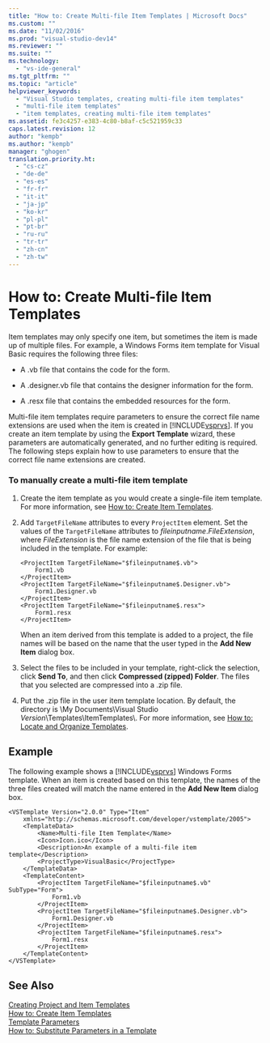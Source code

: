 ```yaml
---
title: "How to: Create Multi-file Item Templates | Microsoft Docs"
ms.custom: ""
ms.date: "11/02/2016"
ms.prod: "visual-studio-dev14"
ms.reviewer: ""
ms.suite: ""
ms.technology: 
  - "vs-ide-general"
ms.tgt_pltfrm: ""
ms.topic: "article"
helpviewer_keywords: 
  - "Visual Studio templates, creating multi-file item templates"
  - "multi-file item templates"
  - "item templates, creating multi-file item templates"
ms.assetid: fe3c4257-e383-4c80-b8af-c5c521959c33
caps.latest.revision: 12
author: "kempb"
ms.author: "kempb"
manager: "ghogen"
translation.priority.ht: 
  - "cs-cz"
  - "de-de"
  - "es-es"
  - "fr-fr"
  - "it-it"
  - "ja-jp"
  - "ko-kr"
  - "pl-pl"
  - "pt-br"
  - "ru-ru"
  - "tr-tr"
  - "zh-cn"
  - "zh-tw"
---
```

# How to: Create Multi-file Item Templates
Item templates may only specify one item, but sometimes the item is made up of multiple files. For example, a Windows Forms item template for Visual Basic requires the following three files:  
  
-   A .vb file that contains the code for the form.  
  
-   A .designer.vb file that contains the designer information for the form.  
  
-   A .resx file that contains the embedded resources for the form.  
  
 Multi-file item templates require parameters to ensure the correct file name extensions are used when the item is created in [!INCLUDE[vsprvs](../code-quality/includes/vsprvs_md.md)]. If you create an item template by using the **Export Template** wizard, these parameters are automatically generated, and no further editing is required. The following steps explain how to use parameters to ensure that the correct file name extensions are created.  
  
### To manually create a multi-file item template  
  
1.  Create the item template as you would create a single-file item template. For more information, see [How to: Create Item Templates](../ide/how-to-create-item-templates.md).  
  
2.  Add `TargetFileName` attributes to every `ProjectItem` element. Set the values of the `TargetFileName` attributes to $fileinputname$.*FileExtension*, where *FileExtension* is the file name extension of the file that is being included in the template. For example:  
  
    ```  
    <ProjectItem TargetFileName="$fileinputname$.vb">  
        Form1.vb  
    </ProjectItem>  
    <ProjectItem TargetFileName="$fileinputname$.Designer.vb">  
        Form1.Designer.vb  
    </ProjectItem>  
    <ProjectItem TargetFileName="$fileinputname$.resx">  
        Form1.resx  
    </ProjectItem>  
    ```  
  
     When an item derived from this template is added to a project, the file names will be based on the name that the user typed in the **Add New Item** dialog box.  
  
3.  Select the files to be included in your template, right-click the selection, click **Send To**, and then click **Compressed (zipped) Folder**. The files that you selected are compressed into a .zip file.  
  
4.  Put the .zip file in the user item template location. By default, the directory is \My Documents\Visual Studio *Version*\Templates\ItemTemplates\\. For more information, see [How to: Locate and Organize Templates](../ide/how-to-locate-and-organize-project-and-item-templates.md).  
  
## Example  
 The following example shows a [!INCLUDE[vsprvs](../code-quality/includes/vsprvs_md.md)] Windows Forms template. When an item is created based on this template, the names of the three files created will match the name entered in the **Add New Item** dialog box.  
  
```  
<VSTemplate Version="2.0.0" Type="Item"  
    xmlns="http://schemas.microsoft.com/developer/vstemplate/2005">  
    <TemplateData>  
        <Name>Multi-file Item Template</Name>  
        <Icon>Icon.ico</Icon>  
        <Description>An example of a multi-file item template</Description>  
        <ProjectType>VisualBasic</ProjectType>  
    </TemplateData>  
    <TemplateContent>  
        <ProjectItem TargetFileName="$fileinputname$.vb" SubType="Form">  
            Form1.vb  
        </ProjectItem>  
        <ProjectItem TargetFileName="$fileinputname$.Designer.vb">  
            Form1.Designer.vb  
        </ProjectItem>  
        <ProjectItem TargetFileName="$fileinputname$.resx">  
            Form1.resx  
        </ProjectItem>  
    </TemplateContent>  
</VSTemplate>  
```  
  
## See Also  
 [Creating Project and Item Templates](../ide/creating-project-and-item-templates.md)   
 [How to: Create Item Templates](../ide/how-to-create-item-templates.md)   
 [Template Parameters](../ide/template-parameters.md)   
 [How to: Substitute Parameters in a Template](../ide/how-to-substitute-parameters-in-a-template.md)